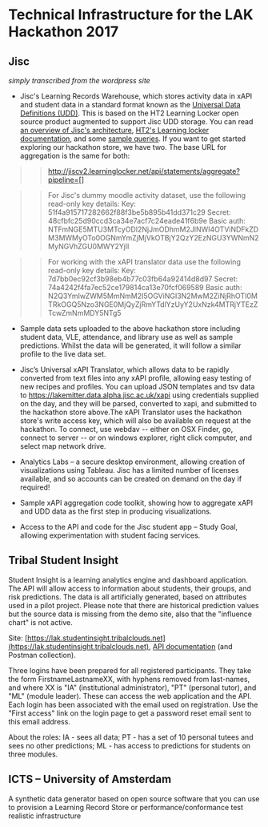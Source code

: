 # Technical Infrastructure for the LAK Hackathon 2017

## Jisc
_simply transcribed from the wordpress site_  

- Jisc's Learning Records Warehouse, which stores activity data in xAPI and student data in a standard format known as the [Universal Data Definitions (UDD)](https://github.com/jiscdev/analytics-udd). This is based on the HT2 Learning Locker open source product augmented to support Jisc UDD storage. You can read [an overview of Jisc's architecture](https://analytics.jiscinvolve.org/wp/2016/06/28/a-technical-look-into-learning-analytics-data-and-visualisations/), [HT2's Learning locker documentation](http://docs.learninglocker.net/statements_api/), and some [sample queries](https://github.com/jiscdev/learning-analytics/blob/master/xapi-aggregation.md). If you want to get started exploring our hackathon store, we have two. The base URL for aggregation is the same for both:

>> http://jiscv2.learninglocker.net/api/statements/aggregate?pipeline=[]

>> For Jisc's dummy moodle activity dataset, use the following read-only key details:
>> Key: 51f4a915717282662f88f3be5b895b41dd371c29
>> Secret: 48cfbfc25d90ccd3ca34e7acf7c24eade41f6b9e
>> Basic auth: NTFmNGE5MTU3MTcyODI2NjJmODhmM2JlNWI4OTViNDFkZDM3MWMyOTo0OGNmYmZjMjVkOTBjY2QzY2EzNGU3YWNmN2MyNGVhZGU0MWY2Yjll

>> For working with the xAPI translator data use the following read-only key details:
>> Key: 7d7bb0ec92cf3b98eb4b77c03fb64a92414d8d97
>> Secret: 74a4242f4fa7ec52ce179814ca13e70fcf069589
>> Basic auth: N2Q3YmIwZWM5MmNmM2I5OGViNGI3N2MwM2ZiNjRhOTI0MTRkOGQ5Nzo3NGE0MjQyZjRmYTdlYzUyY2UxNzk4MTRjYTEzZTcwZmNmMDY5NTg5

- Sample data sets uploaded to the above hackathon store including student data, VLE, attendance, and library use as well as sample predictions.  Whilst the data will be generated, it will follow a similar profile to the live data set.

- Jisc’s Universal xAPI Translator, which allows data to be rapidly converted from text files into any xAPI profile, allowing easy testing of new recipes and profiles. You can upload JSON templates and tsv data to https://lakemitter.data.alpha.jisc.ac.uk/xapi using credentials supplied on the day, and they will be parsed, converted to xapi, and submitted to the hackathon store above.The xAPI Translator uses the hackathon store's write access key, which will also be available on request at the hackathon. To connect, use webdav -- either on OSX Finder, go, connect to server -- or on windows explorer, right click computer, and select map network drive. 

- Analytics Labs – a secure desktop environment, allowing creation of visualizations using Tableau. Jisc has a limited number of licenses available, and so accounts can be created on demand on the day if required!

- Sample xAPI aggregation code toolkit, showing how to aggregate xAPI and UDD data as the first step in producing visualizations.

- Access to the API and code for the Jisc student app – Study Goal, allowing experimentation with student facing services.

## Tribal Student Insight

Student Insight is a learning analytics engine and dashboard application. The API will allow access to information about students, their groups, and risk predictions. The data is all artificially generated, based on attributes used in a pilot project. Please note that there are historical prediction values but the source data is missing from the demo site, also that the "influence chart" is not active.

Site: [https://lak.studentinsight.tribalclouds.net](https://lak.studentinsight.tribalclouds.net), [API documentation](student_insight_api.md) (and Postman collection).

Three logins have been prepared for all registered participants. They take the form FirstnameLastnameXX, with hyphens removed from last-names, and where XX is "IA" (institutional administrator), "PT" (personal tutor), and "ML" (module leader). These can access the web application and the API. Each login has been associated with the email used on registration. Use the "First access" link on the login page to get a password reset email sent to this email address.

About the roles: IA - sees all data; PT - has a set of 10 personal tutees and sees no other predictions; ML - has access to predictions for students on three modules.

## ICTS – University of Amsterdam

A synthetic data generator based on open source software that you can use to provision a Learning Record Store or performance/conformance test realistic infrastructure
